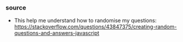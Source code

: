 ### source
* This help me understand how to randomise my questions: https://stackoverflow.com/questions/43847375/creating-random-questions-and-answers-javascript